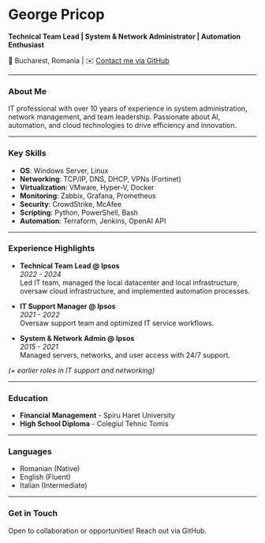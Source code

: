 # George Pricop

**Technical Team Lead | System & Network Administrator | Automation Enthusiast**

📍 Bucharest, Romania | ✉️ [Contact me via GitHub](#)

---

### About Me
IT professional with over 10 years of experience in system administration, network management, and team leadership. Passionate about AI, automation, and cloud technologies to drive efficiency and innovation.

---

### Key Skills
- **OS**: Windows Server, Linux  
- **Networking**: TCP/IP, DNS, DHCP, VPNs (Fortinet)  
- **Virtualization**: VMware, Hyper-V, Docker  
- **Monitoring**: Zabbix, Grafana, Prometheus  
- **Security**: CrowdStrike, McAfee  
- **Scripting**: Python, PowerShell, Bash  
- **Automation**: Terraform, Jenkins, OpenAI API  

---

### Experience Highlights
- **Technical Team Lead @ Ipsos**  
  *2022 - 2024*  
  Led IT team, managed the local datacenter and local infrastructure, oversaw cloud infrastructure, and implemented automation processes.  

- **IT Support Manager @ Ipsos**  
  *2021 - 2022*  
  Oversaw support team and optimized IT service workflows.  

- **System & Network Admin @ Ipsos**  
  *2015 - 2021*  
  Managed servers, networks, and user access with 24/7 support.  

*(+ earlier roles in IT support and networking)*

---

### Education
- **Financial Management** - Spiru Haret University  
- **High School Diploma** - Colegiul Tehnic Tomis  

---

### Languages
- Romanian (Native)  
- English (Fluent)  
- Italian (Intermediate)  

---

### Get in Touch
Open to collaboration or opportunities! Reach out via GitHub.
